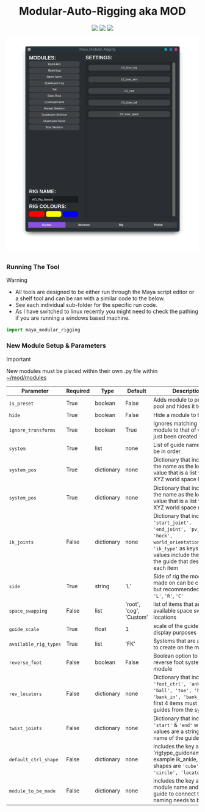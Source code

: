 <h1 align="center">Modular-Auto-Rigging aka MOD</h1>
<p align="center">
    <img src="https://img.shields.io/badge/Maya-37A5CC?style=for-the-badge&logo=autodeskmaya&logoColor=white">
    <img src="https://img.shields.io/badge/Python-FFD43B?style=for-the-badge&logo=python&logoColor=blue">
    <img src="https://img.shields.io/badge/Qt-41CD52?style=for-the-badge&logo=Qt&logoColor=white">
</p>
<div align="center">
    <img src="screenshots/MOD.png" alt="Project Screenshot" width="700"/>
</div>

### Running The Tool

> [!WARNING]
> - All tools are designed to be either run through the Maya script editor or a shelf tool and can be ran with a similar code to the below.<br>
> - See each individual sub-folder for the specific run code.<br>
> - As I have switched to linux recently you might need to check the pathing if you are running a windows based machine.

```python
import maya_modular_rigging
```
### New Module Setup & Parameters

> [!IMPORTANT]
> New modules must be placed within their own .py file within [~/mod/modules](https://github.com/WillDyer/maya_modular_rigging/tree/main/mod/modules)

| Parameter             | Required    | Type        | Default     | Description|
|-----------------------|-------------|-------------|-------------|------------|
| `is_preset`           | True        | boolean     | False       | Adds module to preset pool and hides it to the UI |
| `hide`                | True        | boolean     | False       | Hide a module to the UI |
| `ignore_transforms`   | True        | boolean     | True        | Ignores matching a new module to that of whats just been created |
| `system`              | True        | list        | none        | List of guide names, has to be in order |
| `system_pos`          | True        | dictionary  | none        | Dictionary that includes the name as the key and a value that is a list with the XYZ world space location |
| `system_pos`          | True        | dictionary  | none        | Dictionary that includes the name as the key and a value that is a list with the XYZ world space rotation |
| `ik_joints`           | False       | dictionary  | none        | Dictionary that includes `'start_joint', 'end_joint', 'pv_joint', 'hock', world_orientation'(bool), 'ik_type'` as keys  and the values include the name of the guide that describes each item |
| `side`                | True        | string      | 'L'         | Side of rig the module was made on can be custom but recommended use is `'L'`, `'R'`, `'C'` |
| `space_swapping`      | False       | list        | 'root', 'cog', 'Custom' | list of items that are available space swapping locations |
| `guide_scale`         | True        | float       | 1           | scale of the guide for display purposes |
| `available_rig_types` | True        | list        | 'FK'        | Systems that are available to create on the module |
| `reverse_foot`        | False       | boolean     | False       | Boolean option to create reverse foot system on a module |
| `rev_locators`        | False       | dictionary  | none        | Dictionary that includes `'foot_ctrl', 'ankle', 'ball', 'toe', 'heel', 'bank_in', 'bank_out'`, first 4 items must be guides from the system |
| `twist_joints`        | False       | dictionary  | none        | Dictionary that includes `'start'` & `'end'` which values are a string with the name of the guide |
| `default_ctrl_shape`  | False       | dictionary  | none        | includes the key as 'rigtype_guidename' example ik_ankle, available shapes are `'cube', 'circle', 'locator'` |
| `module_to_be_made`   | False       | dictionary  | none        | includes the key as the module name and value as guide to connect to. naming needs to be exact |

